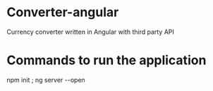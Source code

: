 # Converter-angular
Currency converter written in Angular with third party API

# Commands to run the application
npm init ; 
ng server --open
